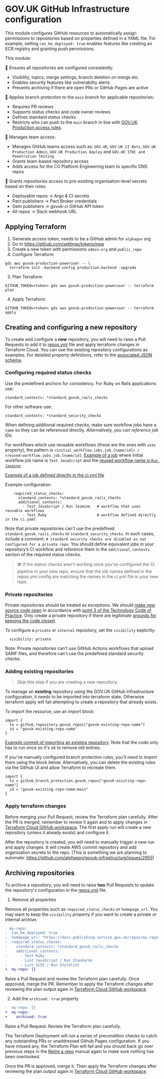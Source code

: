 # GOV.UK GitHub Infrastructure configuration

This module configures GitHub resources to automatically assign permissions to repositories based on properties defined in a YAML file. For example, setting `can_be_deployed: true` enables features like creating an ECR registry and granting push permissions.

This module:

🧰 Ensures all repositories are configured consistently:
- Visibility, topics, merge settings, branch deletion on merge etc.
- Enables security features like vulnerability alerts
- Prevents archiving if there are open PRs or GitHub Pages are active

🔐 Applies branch protection to the `main` branch for applicable repositories:
- Requires PR reviews
- Supports status checks and code owner reviews
- Defines standard status checks
- Restricts who can push to the `main` branch in line with [GOV.UK Production access rules](https://docs.publishing.service.gov.uk/manual/rules-for-getting-production-access.html).

👥 Manages team access:
- Manages GitHub teams access such as: `GOV.UK`, `GOV.UK CI Bots`, `GOV.UK Production Admin`, `GOV.UK Production Deploy` and `GOV.UK ITHC and Penetration Testing`
- Grants team-based repository access
- Adds access for the CO Platform Engineering team to specific DNS repos

🔑 Grants repositories access to pre-existing organisation-level secrets based on their roles:
- Deployable repos → Argo & CI secrets
- Pact publishers → Pact Broker credentials
- Gem publishers → govuk-ci GitHub API token
- All repos → Slack webhook URL

## Applying Terraform

1. Generate access token, needs to be a GitHub admin for `alphagov` org
  1. Go to https://github.com/settings/tokens/new
  2. Create a new token with permissions `admin:org` and `public_repo`
2. Configure Terraform
  ```shell
  gds aws govuk-production-poweruser -- \
    terraform init -backend-config production.backend -upgrade
  ```
3. Plan Terraform
  ```shell
  GITHUB_TOKEN=<token> gds aws govuk-production-poweruser -- terraform plan
  ```
4. Apply Terraform
  ```shell
  GITHUB_TOKEN=<token> gds aws govuk-production-poweruser -- terraform apply
  ```

## Creating and configuring a new repository

To create and configure a **new** repository, you will need to raise a Pull Requests to add it to [repos.yml](/terraform/deployments/github/repos.yml) file and apply terraform changes in Terraform Cloud.
You can use the existing repository configurations as examples. For detailed property definitions, refer to the [associated JSON schema](/terraform/deployments/github/schemas/repos.schema.json).

### Configuring required status checks

Use the predefined anchors for consistency. For Ruby on Rails applications use:
```
standard_contexts: *standard_govuk_rails_checks
```

For other software use:
```
standard_contexts: *standard_security_checks
```

When defining additional required checks, make sure workflow jobs have a `name` so they can be referenced directly. _Alternatively, you can reference job IDs._

For workflows which use reusable workflows (these are the ones with `uses` property), the pattern is `<initial_workflow.jobs.job.[name/id]> / <reused-workflow.jobs.job.[name/id]`.
[Example of a job](https://github.com/alphagov/publisher/blob/0bf1bd705c4a05a4df2b616474ea8cb831a049a4/.github/workflows/ci.yml#L54) where initial workflow job name is `Test JavaScript` and the [reused workflow name is `Run Jasmine`](https://github.com/alphagov/govuk-infrastructure/blob/77c3c94abf3f0b9e40125f186219bddfc0ec815a/.github/workflows/jasmine.yml#L1).

[Example of a job defined directly in the ci.yml file](https://github.com/alphagov/publishing-api/blob/f2026bc5873a2f6ab5d7acd3b6522b4b18f18775/.github/workflows/ci.yml#L43-L60)

Example configuration:
```
    required_status_checks:
      standard_contexts: *standard_govuk_rails_checks
      additional_contexts:
        - Test JavaScript / Run Jasmine   # workflow that uses reusable workflows
        - Test Ruby                       # workflow defined directly in the ci.yaml
```

Note that private repositories can't use the predefined `standard_govuk_rails_checks` or `standard_security_checks`. In such cases, include a comment: `# standard security checks are disabled as not configured for a private repo`. You should define equivalent jobs in your repository’s CI workflow and reference them in the `additional_contexts` section of the required status checks.

> 🛠️ If the status checks aren't working once you've configured the CI pipeline in your new repo, ensure that the job names defined in the repos.yml config are matching the names in the ci.yml file in your new repo.

### Private repositories

Private repositories should be treated as exceptions. We should [make new source code open](https://www.gov.uk/service-manual/service-standard/point-12-make-new-source-code-open) in accordance with [point 3 of the Technology Code of Practice](https://www.gov.uk/guidance/the-technology-code-of-practice). Only create a private repository if there are legitimate [grounds for keeping the code closed](https://www.gov.uk/government/publications/open-source-guidance/when-code-should-be-open-or-closed). 

To configure a `private` or `internal` repository, set the `visibility` explicitly: 
```
  visibility: private
```

Note: Private repositories can't use GitHub Actions workflows that upload SARIF files, and therefore can't use the predefined standard security checks.

### Adding existing repositories 

> Skip this step if you are creating a new repository.

To manage an **existing** repository using the GOV.UK GitHub Infrastructure configuration, it needs to be imported into terraform state. Otherwise terraform apply will fail attempting to create a repository that already exists. 

To import the resource, use an import block:
```
import {
  to = github_repository.govuk_repos["govuk-existing-repo-name"]
  id = "govuk-existing-repo-name"
}
```

[Example commit of importing an existing repository](https://github.com/alphagov/govuk-infrastructure/commit/c6774a7d42ca2eb9b0987a51cde8b57e13e0577f). Note that the code only has to run once so it's ok to remove old entries.

If you've manually configured branch protection rules, you'll need to import them using the block below. Alternatively, you can delete the existing rules via the GitHub UI and allow Terraform to recreate them.
```
import {
  to = github_branch_protection.govuk_repos["govuk-existing-repo-name"]
  id = "govuk-existing-repo-name:main"
}
```

### Apply terraform changes

Before merging your Pull Request, review the Terraform plan carefully. 
After the PR is merged, remember to review it again and to apply changes in [Terraform Cloud GitHub workspace](https://app.terraform.io/app/govuk/workspaces/GitHub/runs). The first apply run will create a new repository (unless it already exists) and configure it.

After the repository is created, you will need to manually trigger a new run and apply changes. It will create AWS commit repository and add organisation secrets to the repo.
(This is something we are planning to automate: https://github.com/alphagov/govuk-infrastructure/issues/2955)


## Archiving repositories

To archive a repository, you will need to raise **two** Pull Requests to update the repository's configuration in the [repos.yml](/terraform/deployments/github/repos.yml) file.

1. Remove all properties

Remove all properties such as `required_status_checks` or `homepage_url`.
You may want to keep the `visibility` property if you want to create a private or internal archive.

```diff
- my-repo:
-  can_be_deployed: true
-  homepage_url: "https://docs.publishing.service.gov.uk/repos/my-repo.html"
-  required_status_checks:
-    standard_contexts: *standard_govuk_rails_checks
-    additional_contexts:
-      - Test Ruby
-      - Lint JavaScript / Run Standardx
-      - Lint SCSS / Run Stylelint
+  my-repo: {}
```

Raise a Pull Request and review the Terraform plan carefully. Once approved, merge the PR. Remember to apply the Terraform changes after reviewing the plan output again in [Terraform Cloud GitHub workspace](https://app.terraform.io/app/govuk/workspaces/GitHub/runs).

2. Add the `archived: true` property

```diff
-  my-repo: {}
+  my-repo:
+    archived: true
```

Raise a Pull Request. Review the Terraform plan carefully.

The Terraform Deployment will run a series of precondition checks to catch any outstanding PRs or unaddressed Github Pages configuration. If you have missed any, the Terraform Plan will fail and you should back go over previous steps in the [Retire a repo](https://docs.publishing.service.gov.uk/manual/retiring-a-repo.html) manual again to make sure nothing has been overlooked.

Once the PR is approved, merge it. Then apply the Terraform changes after reviewing the plan output again in [Terraform Cloud GitHub workspace](https://app.terraform.io/app/govuk/workspaces/GitHub/runs).
